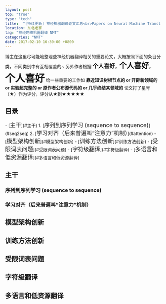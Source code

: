 ```yaml
---
layout: post
top: "true"
type: "tech"
title:  "[持续更新] 神经机器翻译论文汇总<br>Papers on Neural Machine Translation"
location: 东北老家
tag: "神经网络机器翻译 NMT"
categories: "NMT"
date: 2017-02-10 16:30:00 +0800
---
```


博主在这里尽可能地整理些神经机器翻译相关的重要论文，大概按照下面的条目分类，不同类别中有互相覆盖的~
另外作者根据 <b><font size="4">个人喜好</font>，<font size="5">个人喜好</font>，<font size="6">个人喜好</font></b> 给一些重要的工作如 **靠近知识树根节点的 or 开辟新领域的 or 实验超完整的 or 原作者公布源代码的 or 几乎终结某领域的** 论文打了星号（★）作为评分，评分从★到★★★★★



<h2>目录</h2>
  - [<font size="4">主干</font>](#主干)
    1. [<font size="4">序列到序列学习 (sequence to sequence)</font>](#seq2seq)
    2. [<font size="4">学习对齐（后来普遍叫“注意力”机制）</font>](#attention)
  - [<font size="4">模型架构创新</font>](#模型架构创新)
  - [<font size="4">训练方法创新</font>](#训练方法创新)
  - [<font size="4">受限词表问题</font>](#受限词表问题)
  - [<font size="4">字符级翻译</font>](#字符级翻译)
  - [<font size="4">多语言和低资源翻译</font>](#多语言和低资源翻译)



<h2 id="主干">主干</h2>

<h3 id="seq2seq">序列到序列学习 (sequence to sequence)</h3>

<h3 id="attention">学习对齐（后来普遍叫“注意力”机制）</h3>

<h2 id="模型架构创新">模型架构创新</h2>

<h2 id="训练方法创新">训练方法创新</h2>

<h2 id="受限词表问题">受限词表问题</h2>

<h2 id="字符级翻译">字符级翻译</h2>

<h2 id="多语言和低资源翻译">多语言和低资源翻译</h2>
